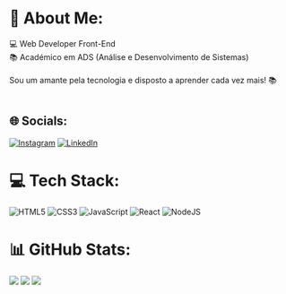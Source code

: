 # 💫 About Me:
💻 Web Developer Front-End<br>
📚 Académico em ADS (Análise e Desenvolvimento de Sistemas)<br>
<br>Sou um amante pela tecnologia e disposto a aprender cada vez mais! 📚<br><br>


## 🌐 Socials:
[![Instagram](https://img.shields.io/badge/Instagram-%23E4405F.svg?logo=Instagram&logoColor=white)](https://instagram.com/danielkyochi) [![LinkedIn](https://img.shields.io/badge/LinkedIn-%230077B5.svg?logo=linkedin&logoColor=white)](https://www.linkedin.com/in/daniel-kyochi-7782aa235/) 

# 💻 Tech Stack:
![HTML5](https://img.shields.io/badge/html5-%23E34F26.svg?style=for-the-badge&logo=html5&logoColor=white) ![CSS3](https://img.shields.io/badge/css3-%231572B6.svg?style=for-the-badge&logo=css3&logoColor=white) ![JavaScript](https://img.shields.io/badge/javascript-%23323330.svg?style=for-the-badge&logo=javascript&logoColor=%23F7DF1E)  ![React](https://img.shields.io/badge/react-%2320232a.svg?style=for-the-badge&logo=react&logoColor=%2361DAFB) ![NodeJS](https://img.shields.io/badge/node.js-6DA55F?style=for-the-badge&logo=node.js&logoColor=white)
# 📊 GitHub Stats:
![](https://github-readme-stats.vercel.app/api?username=kyochi7&theme=solarized-light&hide_border=true&include_all_commits=true&count_private=false)
![](https://github-readme-streak-stats.herokuapp.com/?user=kyochi7&theme=solarized-light&hide_border=true)
![](https://github-readme-stats.vercel.app/api/top-langs/?username=kyochi7&theme=solarized-light&hide_border=true&include_all_commits=true&count_private=false&layout=compact)
